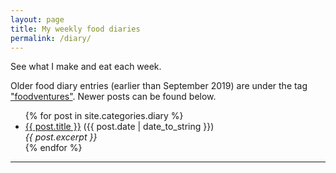 ```yaml
---
layout: page
title: My weekly food diaries
permalink: /diary/
---
```


See what I make and eat each week.

Older food diary entries (earlier than September 2019) are under the tag ["foodventures"](/food/foodventures). Newer posts can be found below.

<ul>
  {% for post in site.categories.diary %}
    <li><a href="/food{{ post.url }}">{{ post.title }}</a> ({{ post.date | date_to_string }})<br>
      <i>{{ post.excerpt }}</i>
    </li>
  {% endfor %}
</ul>
<hr>
